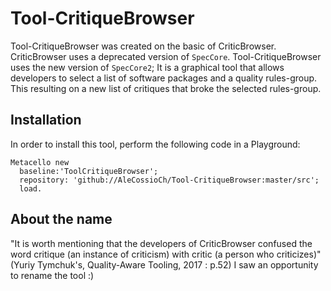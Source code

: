 # Tool-CritiqueBrowser
Tool-CritiqueBrowser was created on the basic of CriticBrowser. CriticBrowser uses a deprecated version of `SpecCore`. Tool-CritiqueBrowser uses the new version of `SpecCore2`; It is a graphical tool that allows developers to select a list of software packages and a quality rules-group. This resulting on a new list of critiques that broke the selected rules-group.

## Installation

In order to install this tool, perform the following code in a Playground:

    Metacello new
      baseline:'ToolCritiqueBrowser';
      repository: 'github://AleCossioCh/Tool-CritiqueBrowser:master/src';
      load.
      
## About the name

"It is worth mentioning that the developers of CriticBrowser confused the word critique (an instance of criticism) with critic (a person who criticizes)" (Yuriy Tymchuk's, Quality-Aware Tooling, 2017 : p.52) 
I saw an opportunity to rename the tool :) 
